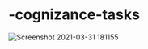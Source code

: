 # -cognizance-tasks

![Screenshot 2021-03-31 181155](https://user-images.githubusercontent.com/75233453/113146207-05a88780-924d-11eb-86ee-641d7cca6df8.png)
